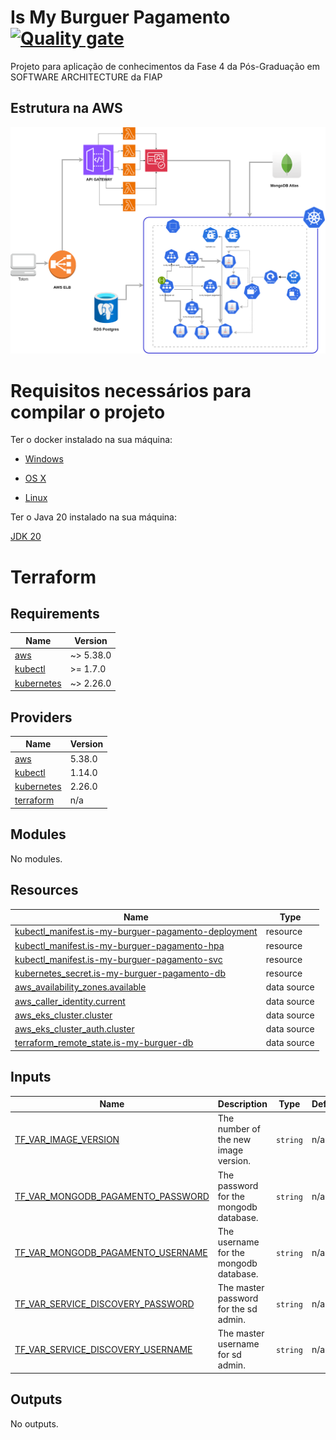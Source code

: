 # Is My Burguer Pagamento [![Quality gate](https://sonarcloud.io/api/project_badges/quality_gate?project=ismaelgcosta_is-my-burguer-pagamento)](https://sonarcloud.io/summary/new_code?id=ismaelgcosta_is-my-burguer-pagamento)

Projeto para aplicação de conhecimentos da Fase 4 da Pós-Graduação em SOFTWARE ARCHITECTURE da FIAP

## Estrutura na AWS

![alt text](/docs/is-my-burguer-api.drawio.png)

# Requisitos necessários para compilar o projeto

Ter o docker instalado na sua máquina:

* [Windows](https://docs.docker.com/windows/started)

* [OS X](https://docs.docker.com/mac/started/)

* [Linux](https://docs.docker.com/linux/started/)

Ter o Java 20 instalado na sua máquina:

[JDK 20](https://jdk.java.net/java-se-ri/20)

# Terraform

## Requirements

| Name | Version |
|------|---------|
| <a name="requirement_aws"></a> [aws](#requirement\_aws) | ~> 5.38.0 |
| <a name="requirement_kubectl"></a> [kubectl](#requirement\_kubectl) | >= 1.7.0 |
| <a name="requirement_kubernetes"></a> [kubernetes](#requirement\_kubernetes) | ~> 2.26.0 |

## Providers

| Name | Version |
|------|---------|
| <a name="provider_aws"></a> [aws](#provider\_aws) | 5.38.0 |
| <a name="provider_kubectl"></a> [kubectl](#provider\_kubectl) | 1.14.0 |
| <a name="provider_kubernetes"></a> [kubernetes](#provider\_kubernetes) | 2.26.0 |
| <a name="provider_terraform"></a> [terraform](#provider\_terraform) | n/a |

## Modules

No modules.

## Resources

| Name | Type |
|------|------|
| [kubectl_manifest.is-my-burguer-pagamento-deployment](https://registry.terraform.io/providers/gavinbunney/kubectl/latest/docs/resources/manifest) | resource |
| [kubectl_manifest.is-my-burguer-pagamento-hpa](https://registry.terraform.io/providers/gavinbunney/kubectl/latest/docs/resources/manifest) | resource |
| [kubectl_manifest.is-my-burguer-pagamento-svc](https://registry.terraform.io/providers/gavinbunney/kubectl/latest/docs/resources/manifest) | resource |
| [kubernetes_secret.is-my-burguer-pagamento-db](https://registry.terraform.io/providers/hashicorp/kubernetes/latest/docs/resources/secret) | resource |
| [aws_availability_zones.available](https://registry.terraform.io/providers/hashicorp/aws/latest/docs/data-sources/availability_zones) | data source |
| [aws_caller_identity.current](https://registry.terraform.io/providers/hashicorp/aws/latest/docs/data-sources/caller_identity) | data source |
| [aws_eks_cluster.cluster](https://registry.terraform.io/providers/hashicorp/aws/latest/docs/data-sources/eks_cluster) | data source |
| [aws_eks_cluster_auth.cluster](https://registry.terraform.io/providers/hashicorp/aws/latest/docs/data-sources/eks_cluster_auth) | data source |
| [terraform_remote_state.is-my-burguer-db](https://registry.terraform.io/providers/hashicorp/terraform/latest/docs/data-sources/remote_state) | data source |

## Inputs

| Name | Description | Type | Default | Required |
|------|-------------|------|---------|:--------:|
| <a name="input_TF_VAR_IMAGE_VERSION"></a> [TF\_VAR\_IMAGE\_VERSION](#input\_TF\_VAR\_IMAGE\_VERSION) | The number of the new image version. | `string` | n/a | yes |
| <a name="input_TF_VAR_MONGODB_PAGAMENTO_PASSWORD"></a> [TF\_VAR\_MONGODB\_PAGAMENTO\_PASSWORD](#input\_TF\_VAR\_MONGODB\_PAGAMENTO\_PASSWORD) | The password for the mongodb database. | `string` | n/a | yes |
| <a name="input_TF_VAR_MONGODB_PAGAMENTO_USERNAME"></a> [TF\_VAR\_MONGODB\_PAGAMENTO\_USERNAME](#input\_TF\_VAR\_MONGODB\_PAGAMENTO\_USERNAME) | The username for the mongodb database. | `string` | n/a | yes |
| <a name="input_TF_VAR_SERVICE_DISCOVERY_PASSWORD"></a> [TF\_VAR\_SERVICE\_DISCOVERY\_PASSWORD](#input\_TF\_VAR\_SERVICE\_DISCOVERY\_PASSWORD) | The master password for the sd admin. | `string` | n/a | yes |
| <a name="input_TF_VAR_SERVICE_DISCOVERY_USERNAME"></a> [TF\_VAR\_SERVICE\_DISCOVERY\_USERNAME](#input\_TF\_VAR\_SERVICE\_DISCOVERY\_USERNAME) | The master username for sd admin. | `string` | n/a | yes |

## Outputs

No outputs.
